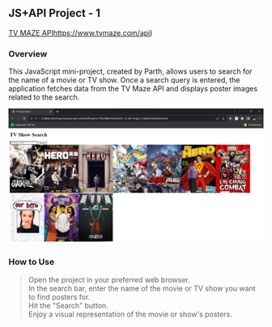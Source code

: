 ## JS+API Project - 1 

[TV MAZE API](https://www.tvmaze.com/api)https://www.tvmaze.com/api)

### Overview
This JavaScript mini-project, created by Parth, allows users to search for the name of a movie or TV show. Once a search query is entered, the application fetches data from the TV Maze API and displays poster images related to the search.

![preview](./preview.png)

### How to Use
> Open the project in your preferred web browser. <br>
> In the search bar, enter the name of the movie or TV show you want to find posters for. <br>
> Hit the "Search" button. <br>
> Enjoy a visual representation of the movie or show's posters.
